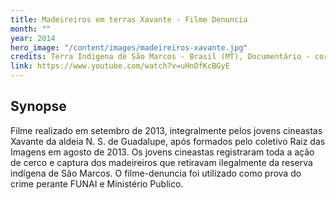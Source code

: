 ```yaml
---
title: Madeireiros em terras Xavante - Filme Denuncia
month: ""
year: 2014
hero_image: "/content/images/madeireiros-xavante.jpg"
credits: Terra Indigena de São Marcos - Brasil (MT), Documentário - cor digital / 1h 35min, Produção - Grupo de cinematógrafos Ihoibate - Aldeia N.S. de Guadalupe, Imagens - Evanildo Onomro e Janio Wairuira, Edição - Amancio Wedi, Educador - Edu Yatri
link: https://www.youtube.com/watch?v=uHnOfKcBGyE
---
```


## Synopse
Filme realizado em setembro de 2013, integralmente pelos jovens cineastas Xavante da aldeia N. S. de Guadalupe, após formados pelo coletivo Raiz das Imagens em agosto de 2013. Os jovens cineastas registraram toda a ação de cerco e captura dos madeireiros que retiravam ilegalmente da reserva indígena de São Marcos. O filme-denuncia foi utilizado como prova do crime perante FUNAI e Ministério Publico.